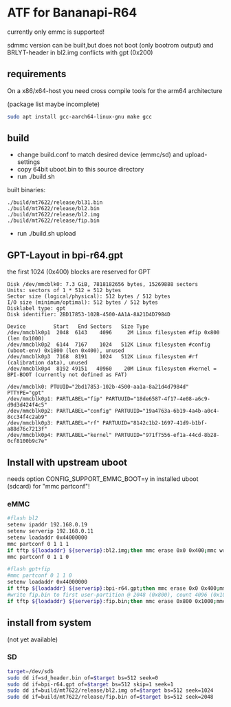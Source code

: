 # ATF for Bananapi-R64

currently only emmc is supported!

sdmmc version can be built,but does not boot (only bootrom output) and BRLYT-header in bl2.img conflicts with gpt (0x200)

## requirements

On a x86/x64-host you need cross compile tools for the arm64 architecture

(package list maybe incomplete)

```sh
sudo apt install gcc-aarch64-linux-gnu make gcc
```

## build

- change build.conf to match desired device (emmc/sd) and upload-settings
- copy 64bit uboot.bin to this source directory
- run ./build.sh

built binaries:

```
./build/mt7622/release/bl31.bin
./build/mt7622/release/bl2.bin
./build/mt7622/release/bl2.img
./build/mt7622/release/fip.bin
```
- run ./build.sh upload

## GPT-Layout in bpi-r64.gpt

the first 1024 (0x400) blocks are reserved for GPT

```
Disk /dev/mmcblk0: 7.3 GiB, 7818182656 bytes, 15269888 sectors
Units: sectors of 1 * 512 = 512 bytes
Sector size (logical/physical): 512 bytes / 512 bytes
I/O size (minimum/optimal): 512 bytes / 512 bytes
Disklabel type: gpt
Disk identifier: 2BD17853-102B-4500-AA1A-8A21D4D7984D

Device         Start   End Sectors   Size Type
/dev/mmcblk0p1  2048  6143    4096     2M Linux filesystem #fip 0x800 (len 0x1000)
/dev/mmcblk0p2  6144  7167    1024   512K Linux filesystem #config (uboot-env) 0x1800 (len 0x400), unused
/dev/mmcblk0p3  7168  8191    1024   512K Linux filesystem #rf (calibration data), unused
/dev/mmcblk0p4  8192 49151   40960    20M Linux filesystem #kernel = BPI-BOOT (currently not defined as FAT)

/dev/mmcblk0: PTUUID="2bd17853-102b-4500-aa1a-8a21d4d7984d" PTTYPE="gpt"
/dev/mmcblk0p1: PARTLABEL="fip" PARTUUID="18de6587-4f17-4e08-a6c9-d9d3d424f4c5"
/dev/mmcblk0p2: PARTLABEL="config" PARTUUID="19a4763a-6b19-4a4b-a0c4-8cc34f4c2ab9"
/dev/mmcblk0p3: PARTLABEL="rf" PARTUUID="8142c1b2-1697-41d9-b1bf-a88d76c7213f"
/dev/mmcblk0p4: PARTLABEL="kernel" PARTUUID="971f7556-ef1a-44cd-8b28-0cf8100b9c7e"
```

## Install with upstream uboot

needs option CONFIG_SUPPORT_EMMC_BOOT=y in installed uboot (sdcard) for "mmc partconf"!

### eMMC

```sh
#flash bl2
setenv ipaddr 192.168.0.19
setenv serverip 192.168.0.11
setenv loadaddr 0x44000000
mmc partconf 0 1 1 1
if tftp ${loadaddr} ${serverip}:bl2.img;then mmc erase 0x0 0x400;mmc write ${loadaddr} 0x0 0x400;fi
mmc partconf 0 1 1 0
```
```sh
#flash gpt+fip
#mmc partconf 0 1 1 0
setenv loadaddr 0x44000000
if tftp ${loadaddr} ${serverip}:bpi-r64.gpt;then mmc erase 0x0 0x400;mmc write ${loadaddr} 0x0 0x400;fi 
#write fip.bin to first user-partition @ 2048 (0x800), count 4096 (0x1000) sectors
if tftp ${loadaddr} ${serverip}:fip.bin;then mmc erase 0x800 0x1000;mmc write ${loadaddr} 0x800 0x1000;fi 
```

## install from system

(not yet available)

### SD
```sh
target=/dev/sdb
sudo dd if=sd_header.bin of=$target bs=512 seek=0
sudo dd if=bpi-r64.gpt of=$target bs=512 skip=1 seek=1
sudo dd if=build/mt7622/release/bl2.img of=$target bs=512 seek=1024
sudo dd if=build/mt7622/release/fip.bin of=$target bs=512 seek=2048
```
